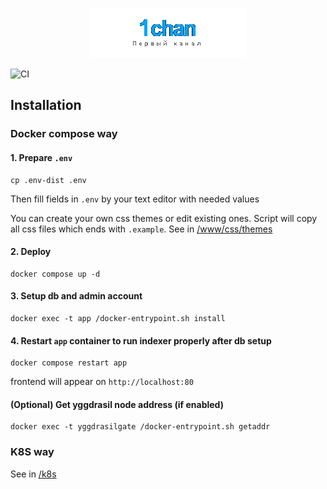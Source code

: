 <p align="center">
    <img src="https://raw.githubusercontent.com/katzterd/1chan/master/www/img/ogol.png" alt="1chan">
</p>

![CI](https://img.shields.io/github/actions/workflow/status/katzterd/1chan/docker-build.yml?label=CI&logo=github&style=for-the-badge)

## Installation

### Docker compose way

#### 1. Prepare `.env`

```console
cp .env-dist .env
```

Then fill fields in `.env` by your text editor with needed values

You can create your own css themes or edit existing ones. Script will copy all css files which ends with `.example`. See in [/www/css/themes](https://github.com/katzterd/1chan-docker/tree/master/www/css/themes)

#### 2. Deploy

```console
docker compose up -d
```

#### 3. Setup db and admin account

```console
docker exec -t app /docker-entrypoint.sh install
```

#### 4. Restart `app` container to run indexer properly after db setup

```console
docker compose restart app
```

frontend will appear on `http://localhost:80`

#### (Optional) Get yggdrasil node address (if enabled)

```console
docker exec -t yggdrasilgate /docker-entrypoint.sh getaddr
```

### K8S way

See in [/k8s](https://github.com/katzterd/1chan/tree/master/k8s)
